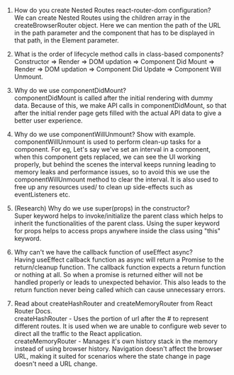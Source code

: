 1. How do you create Nested Routes react-router-dom configuration?  
   We can create Nested Routes using the children array in the createBrowserRouter object. Here we can mention the path of the URL in the path parameter and the component that has to be displayed in that path, in the Element parameter.  

2. What is the order of lifecycle method calls in class-based components?  
   Constructor => Render => DOM updation => Component Did Mount => Render => DOM updation => Component Did Update => Component Will Unmount.  

3. Why do we use componentDidMount?  
   componentDidMount is called after the initial rendering with dummy data. Because of this, we make API calls in componentDidMount, so that after the initial render page gets filled with the actual API data to give a better user experience.  

4. Why do we use componentWillUnmount? Show with example.  
   componentWillUnmount is used to perform clean-up tasks for a component. For eg, Let's say we've set an interval in a component, when this component gets replaced, we can see the UI working properly, but behind the scenes the interval keeps running leading to memory leaks and performance issues, so to avoid this we use the componentWillUnmount method to clear the interval. It is also used to free up any resources used/ to clean up side-effects such as eventListeners etc.

5. (Research) Why do we use super(props) in the constructor?  
   Super keyword helps to invoke/initialize the parent class which helps to inherit the functionalities of the parent class. Using the super keyword for props helps to access props anywhere inside the class using "this" keyword.

6. Why can't we have the callback function of useEffect async?  
   Having useEffect callback function as async will return a Promise to the return/cleanup function. The callback function expects a return function or nothing at all. So when a promise is returned either will not be handled properly or leads to unexpected behavior. This also leads to the return function never being called which can cause unnecessary errors.  
   
7. Read about createHashRouter and createMemoryRouter from React Router Docs.  
   createHashRouter - Uses the portion of url after the # to represent different routes. It is used when we are unable to configure web sever to direct all the traffic to the React application.  
   createMemoryRouter - Manages it's own history stack in the memory instead of using browser history. Navigation doesn't affect the browser URL, making it suited for scenarios where the state change in page doesn't need a URL change.  
   
   
